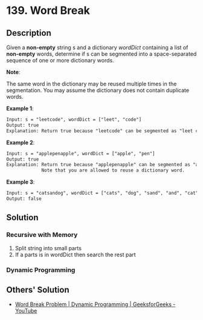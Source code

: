# 139. Word Break

## Description

Given a **non-empty** string s and a dictionary *wordDict* containing a list of **non-empty** words, determine if s can be segmented into a space-separated sequence of one or more dictionary words.

**Note**:

The same word in the dictionary may be reused multiple times in the segmentation.
You may assume the dictionary does not contain duplicate words.

**Example 1**:

```txt
Input: s = "leetcode", wordDict = ["leet", "code"]
Output: true
Explanation: Return true because "leetcode" can be segmented as "leet code".
```

**Example 2**:

```txt
Input: s = "applepenapple", wordDict = ["apple", "pen"]
Output: true
Explanation: Return true because "applepenapple" can be segmented as "apple pen apple".
             Note that you are allowed to reuse a dictionary word.
```

**Example 3**:

```txt
Input: s = "catsandog", wordDict = ["cats", "dog", "sand", "and", "cat"]
Output: false
```

## Solution

### Recursive with Memory

1. Split string into small parts
2. If a parts is in wordDict then search the rest part

### Dynamic Programming

## Others' Solution

* [Word Break Problem | Dynamic Programming | GeeksforGeeks - YouTube](https://www.youtube.com/watch?v=hLQYQ4zj0qg)
